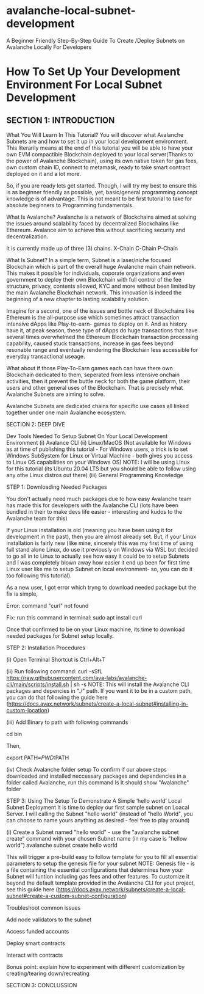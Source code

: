 # avalanche-local-subnet-development
A Beginner Friendly Step-By-Step Guide To Create /Deploy Subnets on Avalanche Locally For Developers

# How To Set Up Your Development Environment For Local Subnet Development

## SECTION 1: INTRODUCTION

What You Will Learn In This Tutorial?
You will discover what Avalanche Subnets are and how to set it up in your local development environment. This literarily means at the end of this tutorial you will be able to have your own EVM compactible Blockchain deployed to your local server(Thanks to the power of Avalanche Blockchain), using its own native token for gas fees, own custom chain ID, connect to metamask, ready to take smart contract deployed on it and a lot more.

So, if you are ready lets get started. Though, I will try my best to ensure this is as beginner friendly as possible, yet, basic/general programming concept knowledge is of advantage. This is not meant to be first tutorial to take for absolute beginners to Programming fundamentals.

What Is Avalanche?
Avalanche is a network of Blockchains aimed at solving the issues around scalability faced by decentralized Blockchains like Ethereum. Avalance aim to achieve this without sacrificing security and decentralization.

It is currently made up of three (3) chains.
X-Chain
C-Chain
P-Chain 

What Is Subnet?
In a simple term, Subnet is a laser/niche focused Blockchain which is part of the overall huge Avalanche main chain network. This makes it possible for individuals, coporate organizations and even government to deploy their own Blockchain with full control of the fee structure, privacy, contents allowed, KYC and more without been limited by the main Avalanche Blockchain network.
This innovation is indeed the beginning of a new chapter to lasting scalability solution.

Imagine for a second, one of the issues and bottle neck of Blockchains like Ethereum is the all-purpose use which sometimes attract transaction intensive dApps like Play-to-earn- games to deploy on it. And as history have it, at peak season, these type of dApps do huge transactions that have several times overwhelmed the Ethereum Blockchain transaction processing capability, caused stuck transactions, increase in gas fees beyond resonable range and eventually rendering the Blockchain less accessible for everyday transactional useage.

What about if those Play-To-Earn games each can have there own Blockchain dedicated to them, seperated from less intensive onchain activities, then it prevent the buttle neck for both the game platform, their users and other general uses of the Blockchain. That is precisely what Avalanche Subnets are aiming to solve. 

Avalanche Subnets are dedicated chains for specific use cases all linked together under one main Avalanche ecosystem. 




SECTION 2: DEEP DIVE

Dev Tools Needed To Setup Subnet On Your Local Development Environment
(i) Avalance CLI
(ii) Linux/MacOS (Not available for Windows as at time of publishing this tutorial - For Windows users, a trick is to set Windows SubSystem for Linux or Virtual Machine - both gives you access to Linux OS capabilities on your Windows OS)
NOTE: I will be using Linux for this tutorial (its Ubuntu 20.04 LTS but you should be able to follow using any othe Linux distros out there)
(iii) General Programming Knowledge 



STEP 1: Downloading Needed Packages

You don't actually need much packages due to how easy Avalanche team has made this for developers with the Avalanche CLI (lots have been bundled in their to make devs life easier - interesting and kudos to the Avalanche team for this)

If your Linux installation is old (meaning you have been using it for development in the past), then you are almost already set. But, if your Linux installation is fairly new (like mine, sincerely this was my first time of using full stand alone Linux, do use it previously on Windows via WSL but decided to go all in to Linux to actually see how easy it could be to setup Subnets and I was completely blown away how easier it end up been for first time Linux user like me to setup Subnet on local environment- so, you can do it too following this tutorial).


As a new user, I got error which tryng to download needed package but the fix is simple,

Error: command "curl" not found

Fix: run this command in terminal:
sudo apt install curl

Once that confirmed to be on your Linux machine, its time to download needed packages for Subnet setup locally.


STEP 2: Installation Procedures

(i) Open Terminal 
Shortcut is Ctrl+Alt+T

(ii) Run following command:
curl -sSfL https://raw.githubusercontent.com/ava-labs/avalanche-cli/main/scripts/install.sh | sh -s
NOTE: This will install the Avalanche CLI packages and depencies in "./" path. If you want it to be in a custom path, you can do that following the guide here (https://docs.avax.network/subnets/create-a-local-subnet#installing-in-custom-location)

(iii) Add Binary to path with following commands

cd bin

Then,

export PATH=$PWD:$PATH

(iv) Check Avalanche folder setup
To confirm if our above steps downloaded and installed neccessary packages and dependencies in a folder called Avalanche, run this command
ls
It should show "Avalanche" folder



STEP 3: Using The Setup To Demonstrate A Simple ‘hello world’ Local Subnet Deployment
It is time to deploy our first sample subnet on Loacal Server. I will calling the Subnet "hello world" (instead of "hello World", you can choose to name yours anything as desired - feel free to play around)

(i) Create a Subnet named "hello world" - use the "avalanche subnet create" command with your chosen Subnet name (in my case is "hellow world")
avalanche subnet create hello world

This will trigger a pre-build easy to follow template for you to fill all essential parameters to setup the genesis file for your subnet
NOTE: Genesis file - is a file containing the essential configurations that determines how your Subnet will funtion including gas fees and other features. To customize it beyond the default template provided in the Avalanche CLI for yout project, see this guide here (https://docs.avax.network/subnets/create-a-local-subnet#create-a-custom-subnet-configuration)









Troubleshoot common issues

Add node validators to the subnet

Access funded accounts

Deploy smart contracts

Interact with contracts

Bonus point: explain how to experiment with different customization by creating/tearing down/recreating


SECTION 3: CONCLUSSION
